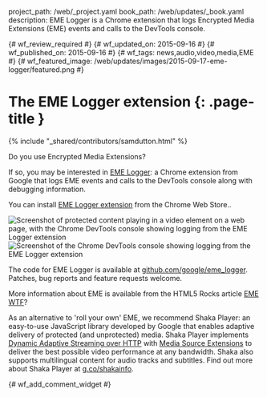 project_path: /web/_project.yaml
book_path: /web/updates/_book.yaml
description: EME Logger is a Chrome extension that logs Encrypted Media Extensions (EME) events and calls to the DevTools console.

{# wf_review_required #}
{# wf_updated_on: 2015-09-16 #}
{# wf_published_on: 2015-09-16 #}
{# wf_tags: news,audio,video,media,EME #}
{# wf_featured_image: /web/updates/images/2015-09-17-eme-logger/featured.png #}

# The EME Logger extension {: .page-title }

{% include "_shared/contributors/samdutton.html" %}



Do you use Encrypted Media Extensions?

If so, you may be interested in [EME Logger](https://chrome.google.com/webstore/detail/eme-call-and-event-logger/cniohcjecdcdhgmlofniddfoeokbpbpb): a Chrome extension from Google that logs EME events and calls to the DevTools console along with debugging information.

You can install [EME Logger extension](https://chrome.google.com/webstore/detail/eme-call-and-event-logger/cniohcjecdcdhgmlofniddfoeokbpbpb) from the Chrome Web Store..

<img src="/web/updates/images/2015-09-17-eme-logger/screenshot_page.png" alt="Screenshot of protected content playing in a video element on a web page, with the Chrome DevTools console showing logging from the EME Logger extension">

<img src="/web/updates/images/2015-09-17-eme-logger/screenshot_console.png" alt="Screenshot of the Chrome DevTools console showing logging from the EME Logger extension">

The code for EME Logger is available at [github.com/google/eme_logger](https://github.com/google/eme_logger). Patches, bug reports and feature requests welcome.

More information about EME is available from the HTML5 Rocks article [EME WTF](http://www.html5rocks.com/en/tutorials/eme/basics/)?

As an alternative to 'roll your own' EME, we recommend Shaka Player: an easy-to-use JavaScript library developed by Google that enables adaptive delivery of protected (and unprotected) media. Shaka Player implements [Dynamic Adaptive Streaming over HTTP](http://www.streamingmedia.com/Articles/Editorial/What-Is-.../What-is-MPEG-DASH-79041.aspx) with [Media Source Extensions](http://www.html5rocks.com/en/tutorials/eme/basics/#related-technology-1) to deliver the best possible video performance at any bandwidth. Shaka also supports multilingual content for audio tracks and subtitles. Find out more about Shaka Player at [g.co/shakainfo](http://g.co/shakainfo).



{# wf_add_comment_widget #}
